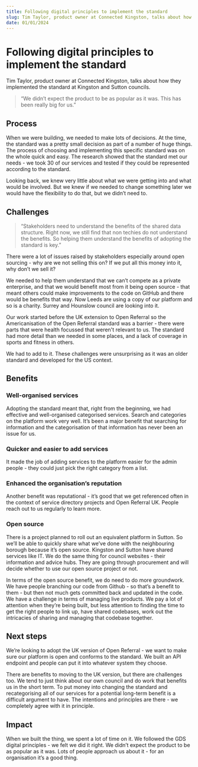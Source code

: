 ```yaml
---
title: Following digital principles to implement the standard
slug: Tim Taylor, product owner at Connected Kingston, talks about how they implemented the standard at Kingston and Sutton councils.
date: 01/01/2024
---
```


# Following digital principles to implement the standard

Tim Taylor, product owner at Connected Kingston, talks about how they implemented the standard at Kingston and Sutton councils.

> “We didn’t expect the product to be as popular as it was. This has been really big for us.”

## Process

When we were building, we needed to make lots of decisions. At the time, the standard was a pretty small decision as part of a number of huge things. The process of choosing and implementing this specific standard was on the whole quick and easy. The research showed that the standard met our needs - we took 30 of our services and tested if they could be represented according to the standard. 

Looking back, we knew very little about what we were getting into and what would be involved. But we knew if we needed to change something later we would have the flexibility to do that, but we didn’t need to.

## Challenges

> “Stakeholders need to understand the benefits of the shared data structure. Right now, we still find that non techies do not understand the benefits. So helping them understand the benefits of adopting the standard is key.”

There were a lot of issues raised by stakeholders especially around open sourcing - why are we not selling this on? If we put all this money into it, why don’t we sell it?

We needed to help them understand that we can’t compete as a private enterprise, and that we would benefit most from it being open source - that meant others could make improvements to the code on GitHub and there would be benefits that way. Now Leeds are using a copy of our platform and so is a charity. Surrey and Hounslow council are looking into it.

Our work started before the UK extension to Open Referral so the Americanisation of the Open Referral standard was a barrier - there were parts that were health focussed that weren't relevant to us. The standard had more detail than we needed in some places, and a lack of coverage in sports and fitness in others.

We had to add to it. These challenges were unsurprising as it was an older standard and developed for the US context.
 
## Benefits

### Well-organised services

Adopting the standard meant that, right from the beginning, we had effective and well-organised categorised services. Search and categories on the platform work very well. It’s been a major benefit that searching for information and the categorisation of that information has never been an issue for us. 

### Quicker and easier to add services

It made the job of adding services to the platform easier for the admin people - they could just pick the right category from a list. 

### Enhanced the organisation’s reputation

Another benefit was reputational - it’s good that we get referenced often in the context of service directory projects and Open Referral UK. People reach out to us regularly to learn more.

### Open source

There is a project planned to roll out an equivalent platform in Sutton. So we’ll be able to quickly share what we’ve done with the neighbouring borough because it’s open source. Kingston and Sutton have shared services like IT. We do the same thing for council websites - their information and advice hubs. They are going through procurement and will decide whether to use our open source project or not.

In terms of the open source benefit, we do need to do more groundwork. We have people branching our code from Github - so that’s a benefit to them - but then not much gets committed back and updated in the code. We have a challenge in terms of managing live products. We pay a lot of attention when they’re being built, but less attention to finding the time to get the right people to link up, have shared codebases, work out the intricacies of sharing and managing that codebase together. 

## Next steps

We’re looking to adopt the UK version of Open Referral  -  we want to make sure our platform is open and conforms to the standard.  We built an API endpoint and people can put it into whatever system they choose. 

There are benefits to moving to the UK version, but there are challenges too. We tend to  just think about our own council and do work that benefits us in the short term. To put money into changing the standard and recategorising all of our services for a potential long-term benefit is a difficult argument to have. The intentions and principles are there - we completely agree with it in principle.

## Impact

When we built the thing, we spent a lot of time on it. We followed the GDS digital principles - we felt we did it right. We didn’t expect the product to be as popular as it was. Lots of people approach us about it - for an organisation it’s a good thing. 
 
